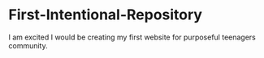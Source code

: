# First-Intentional-Repository
I am excited
I would be creating my first website for purposeful teenagers community. 

